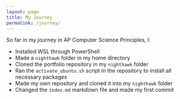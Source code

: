 ```yaml
---
layout: page
title: My Journey
permalink: /journey/
---
```


So far in my journey in AP Computer Science Principles, I:
- Installed WSL through PowerShell
- Made a `nighthawk` folder in my home directory
- Cloned the portfolio repository in my `nighthawk` folder
- Ran the `activate_ubuntu.sh` script in the repository to install all necessary packages
- Made my own repository and cloned it into my `nighthawk` folder
- Changed the `index.md` markdown file and made my first commit

<!---
So far in my journey in AP CSP, I did the following:

1. Install WSL through PowerShell

    - `wsl --install -d Ubuntu-24.04`

2. Open Ubuntu

3. Make a `nighthawk` folder in your `~/` directory and change your directory to it

    - `mkdir nighthawk`
    - `cd nighthawk`

4. Clone the portfolio repository

    - `git clone https://github.com/nighthawkcoders/portfolio_2025.git`

5. Change your directory to the `scripts` folder in the portfolio directory, and run the `activate_ubuntu.sh` script

    - `cd portfolio_2025/scripts`
    - `./activate_ubuntu.sh`
    - This will install all the necessary packages, such as Python, Jupyter, Ruby, and Bundle.

6. 


-->
